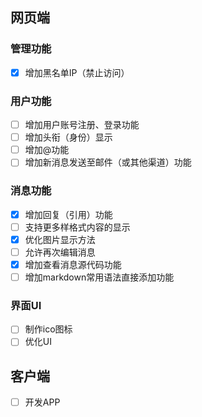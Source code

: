 ## 网页端
### 管理功能
- [x] 增加黑名单IP（禁止访问）

### 用户功能
- [ ] 增加用户账号注册、登录功能
- [ ] 增加头衔（身份）显示
- [ ] 增加@功能
- [ ] 增加新消息发送至邮件（或其他渠道）功能

### 消息功能
- [x] 增加回复（引用）功能
- [ ] 支持更多样格式内容的显示
- [x] 优化图片显示方法
- [ ] 允许再次编辑消息
- [x] 增加查看消息源代码功能
- [ ] 增加markdown常用语法直接添加功能

### 界面UI
- [ ] 制作ico图标
- [ ] 优化UI

## 客户端
- [ ] 开发APP